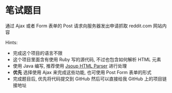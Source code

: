 # 笔试题目

通过 Ajax 或者 Form 表单的 Post 请求向服务器发出申请抓取 reddit.com 网站内容

Hints:
* 完成这个项目的语言不限
* 这个项目里面含有使用 Ruby 写的源代码, 不过也包含如何解析 HTML 元素
* 使用 Java 编写, 推荐使用 [Jsoup HTML Parser](http://jsoup.org/) 进行处理
* **优先** 选择使用 Ajax 来完成这些功能, 也可使用 Post Form 表单的形式
* 完成题目后, 优先将代码提交到 GitHub 然后可以直接给我 GitHub 上的项目链接地址
